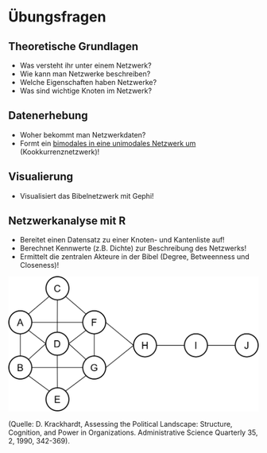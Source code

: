 # Übungsfragen 

## Theoretische Grundlagen
- Was versteht ihr unter einem Netzwerk?
- Wie kann man Netzwerke beschreiben? 
- Welche Eigenschaften haben Netzwerke?
- Was sind wichtige Knoten im Netzwerk?

## Datenerhebung
- Woher bekommt man Netzwerkdaten?
- Formt ein [bimodales in eine unimodales Netzwerk um](https://nextcloud.uni-greifswald.de/index.php/s/WwQHSp497noBzy4) (Kookkurrenznetzwerk)!

## Visualierung
- Visualisiert das Bibelnetzwerk mit Gephi!

## Netzwerkanalyse mit R
- Bereitet einen Datensatz zu einer Knoten- und Kantenliste auf!
- Berechnet Kennwerte (z.B. Dichte) zur Beschreibung des Netzwerks!
- Ermittelt die zentralen Akteure in der Bibel (Degree, Betweenness und Closeness)!


![Beispielnetzwerk](/images/beispielnetzwerk.png)

(Quelle: D. Krackhardt, Assessing the Political Landscape: Structure, Cognition, and Power in Organizations. Administrative Science Quarterly 35, 2, 1990, 342-369).
